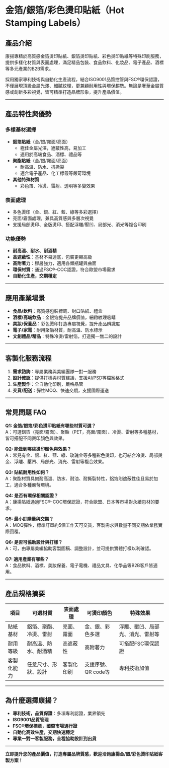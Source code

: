 # 金箔/銀箔/彩色燙印貼紙（Hot Stamping Labels）

## 產品介紹

康揚專精於高質感金箔燙印貼紙、銀箔燙印貼紙、彩色燙印貼紙等特殊印刷服務，提供多樣化材質與表面處理，滿足精品包裝、食品飲料、化妝品、電子產品、酒標等多元產業的B2B需求。

採用獨家專利技術與自動化生產流程，結合ISO9001品質控管與FSC®環保認證，不僅展現頂級金屬光澤、細膩紋理，更兼顧耐用性與環保趨勢。無論是奢華金屬質感或創新多彩視覺，皆可精準打造品牌形象，提升產品價值。

---

## 產品特性與優勢

### 多樣基材選擇
- **鋁箔貼紙**（金/銀/霧面/亮面）
  - 極佳金屬光澤，遮蔽性高，易加工
  - 適用於高端食品、酒標、禮品等
- **聚酯貼紙**（金/銀/霧面/亮面）
  - 耐高溫、防水、抗撕裂
  - 適合電子產品、化工標籤等嚴苛環境
- **其他特殊材質**
  - 彩色箔、冷燙、雷射、透明等多變效果

### 表面處理
- 多色燙印（金、銀、紅、藍、綠等多彩選擇）
- 亮面/霧面處理，兼具高質感與多層次視覺
- 支援局部燙印、全版燙印、搭配浮雕/壓凹、局部光、消光等複合印刷

### 功能優勢
- **耐高溫、耐水、耐酒精**
- **高遮蔽性**：基材不易透底，包裝更顯高級
- **高附著力**：膠層強力，適用各類瓶罐與曲面
- **環保材質**：通過FSC®-COC認證，符合歐盟市場需求
- **自動化生產，交期穩定**

---

## 應用產業場景

- **食品/飲料**：高質感包裝標籤、封口貼紙、禮盒
- **酒標/高端飲品**：金銀箔提升品牌價值，細緻紋理吸睛
- **美妝/保養品**：彩色燙印打造專屬視覺，提升產品辨識度
- **電子/家電**：耐用聚酯材質，耐高溫、防水標示
- **文創禮品/精品**：特殊冷燙/雷射箔，打造獨一無二的設計

---

## 客製化服務流程

1. **需求諮詢**：專屬業務與美編團隊一對一服務
2. **設計確認**：提供打樣與材質建議，支援AI/PSD等檔案格式
3. **生產製作**：全自動化印刷，嚴格品管
4. **交貨/配送**：彈性MOQ、快速交期，支援國際運送

---

## 常見問題 FAQ

**Q1: 金箔/銀箔/彩色燙印貼紙有哪些材質可選？**  
A：可選鋁箔（亮面/霧面）、聚酯（PET，亮面/霧面）、冷燙、雷射等多種基材，皆可搭配不同燙印顏色與效果。

**Q2: 能做到哪些燙印顏色與效果？**  
A：常見有金、銀、紅、藍、綠、玫瑰金等多種彩色燙印，也可結合冷燙、局部燙金、浮雕、壓凹、局部光、消光、雷射等複合效果。

**Q3: 貼紙耐用性如何？**  
A：聚酯材質具備耐高溫、防水、耐油、耐撕裂特性，鋁箔則遮蔽性佳且易於加工，適合多種嚴苛環境。

**Q4: 是否有環保相關認證？**  
A：康揚貼紙通過FSC®-COC環保認證，符合歐盟、日本等市場對永續包材的要求。

**Q5: 最小訂購量與交期？**  
A：MOQ彈性，標準訂單約5個工作天可交貨，客製需求與數量不同交期依業務實際回覆。

**Q6: 是否可協助設計與打樣？**  
A：可，由專屬美編協助客製圖稿、調整設計，並可提供實體打樣以利確認。

**Q7: 適用產業有哪些？**  
A：食品飲料、酒標、美妝保養、電子電機、禮品文具、化學品等B2B客戶皆適用。

---

## 產品規格摘要

| 項目         | 可選材質             | 表面處理          | 可燙印顏色            | 特殊效果              |
|--------------|----------------------|-------------------|-----------------------|-----------------------|
| 貼紙基材     | 鋁箔、聚酯、冷燙、雷射 | 亮面、霧面        | 金、銀、彩色多選      | 浮雕、壓凹、局部光、消光、雷射等 |
| 耐用等級     | 耐高溫、防水、耐酒精   | 高遮蔽性           | 高附著力              | 可搭配FSC環保認證      |
| 客製化能力   | 任意尺寸、形狀、設計   | 客製化印刷         | 支援序號、QR code等    | 專利技術加值           |

---

## 為什麼選擇康揚？

- **專利技術，品質保證**：多項專利認證，業界領先
- **ISO9001品質管理**
- **FSC®環保標章，國際市場通行證**
- **自動化高效生產，交期快速穩定**
- **專業一對一客製服務，全程協助設計到出貨**

---

**立即提升您的產品價值，打造專屬品牌質感，歡迎洽詢康揚金/銀/彩色燙印貼紙客製方案！**